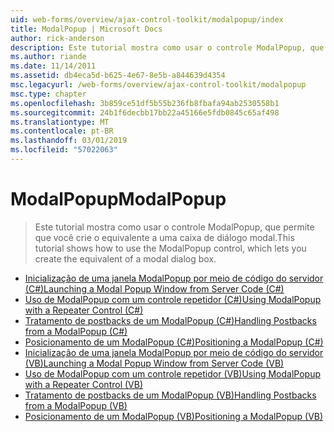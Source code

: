 ```yaml
---
uid: web-forms/overview/ajax-control-toolkit/modalpopup/index
title: ModalPopup | Microsoft Docs
author: rick-anderson
description: Este tutorial mostra como usar o controle ModalPopup, que permite que você crie o equivalente a uma caixa de diálogo modal.
ms.author: riande
ms.date: 11/14/2011
ms.assetid: db4eca5d-b625-4e67-8e5b-a844639d4354
msc.legacyurl: /web-forms/overview/ajax-control-toolkit/modalpopup
msc.type: chapter
ms.openlocfilehash: 3b859ce51df5b55b236fb8fbafa94ab2530558b1
ms.sourcegitcommit: 24b1f6decbb17bb22a45166e5fdb0845c65af498
ms.translationtype: MT
ms.contentlocale: pt-BR
ms.lasthandoff: 03/01/2019
ms.locfileid: "57022063"
---
```

<a name="modalpopup"></a><span data-ttu-id="44a1f-103">ModalPopup</span><span class="sxs-lookup"><span data-stu-id="44a1f-103">ModalPopup</span></span>
====================
> <span data-ttu-id="44a1f-104">Este tutorial mostra como usar o controle ModalPopup, que permite que você crie o equivalente a uma caixa de diálogo modal.</span><span class="sxs-lookup"><span data-stu-id="44a1f-104">This tutorial shows how to use the ModalPopup control, which lets you create the equivalent of a modal dialog box.</span></span>


- [<span data-ttu-id="44a1f-105">Inicialização de uma janela ModalPopup por meio de código do servidor (C#)</span><span class="sxs-lookup"><span data-stu-id="44a1f-105">Launching a Modal Popup Window from Server Code (C#)</span></span>](launching-a-modal-popup-window-from-server-code-cs.md)
- [<span data-ttu-id="44a1f-106">Uso de ModalPopup com um controle repetidor (C#)</span><span class="sxs-lookup"><span data-stu-id="44a1f-106">Using ModalPopup with a Repeater Control (C#)</span></span>](using-modalpopup-with-a-repeater-control-cs.md)
- [<span data-ttu-id="44a1f-107">Tratamento de postbacks de um ModalPopup (C#)</span><span class="sxs-lookup"><span data-stu-id="44a1f-107">Handling Postbacks from a ModalPopup (C#)</span></span>](handling-postbacks-from-a-modalpopup-cs.md)
- [<span data-ttu-id="44a1f-108">Posicionamento de um ModalPopup (C#)</span><span class="sxs-lookup"><span data-stu-id="44a1f-108">Positioning a ModalPopup (C#)</span></span>](positioning-a-modalpopup-cs.md)
- [<span data-ttu-id="44a1f-109">Inicialização de uma janela ModalPopup por meio de código do servidor (VB)</span><span class="sxs-lookup"><span data-stu-id="44a1f-109">Launching a Modal Popup Window from Server Code (VB)</span></span>](launching-a-modal-popup-window-from-server-code-vb.md)
- [<span data-ttu-id="44a1f-110">Uso de ModalPopup com um controle repetidor (VB)</span><span class="sxs-lookup"><span data-stu-id="44a1f-110">Using ModalPopup with a Repeater Control (VB)</span></span>](using-modalpopup-with-a-repeater-control-vb.md)
- [<span data-ttu-id="44a1f-111">Tratamento de postbacks de um ModalPopup (VB)</span><span class="sxs-lookup"><span data-stu-id="44a1f-111">Handling Postbacks from a ModalPopup (VB)</span></span>](handling-postbacks-from-a-modalpopup-vb.md)
- [<span data-ttu-id="44a1f-112">Posicionamento de um ModalPopup (VB)</span><span class="sxs-lookup"><span data-stu-id="44a1f-112">Positioning a ModalPopup (VB)</span></span>](positioning-a-modalpopup-vb.md)
